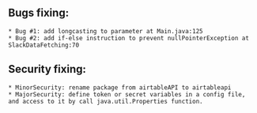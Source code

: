 ## Bugs fixing:
	* Bug #1: add longcasting to parameter at Main.java:125
	* Bug #2: add if-else instruction to prevent nullPointerException at SlackDataFetching:70
## Security fixing:
	* MinorSecurity: rename package from airtableAPI to airtableapi
	* MajorSecurity: define token or secret variables in a config file, and access to it by call java.util.Properties function.